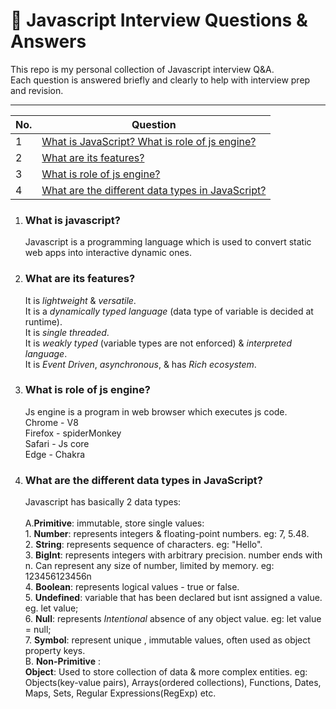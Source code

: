 # 📘 Javascript Interview Questions & Answers

This repo is my personal collection of Javascript interview Q&A.  
Each question is answered briefly and clearly to help with interview prep and revision.

---

| No. | Question                                                                                                              |
| --- | --------------------------------------------------------------------------------------------------------------------- |
| 1  | [What is JavaScript?  What is role of js engine?](#what-is-javascript-what-is-role-of-js-engine)                       |
| 2  | [What are its features?](#what-are-its-features)                                                                       |
| 3  | [What is role of js engine?](#what-is-role-of-js-engine)                                                               |
| 4  | [What are the different data types in JavaScript?](#what-are-the-different-data-types-in-javascript)                   |
                                       

1. ### What is javascript? 
    Javascript is a programming language which is used to convert static web apps into interactive dynamic ones.
    
2. ### What are its features? 
    It is *lightweight* & *versatile*. <br/> It is a *dynamically typed language* (data type of variable is decided at runtime).<br/> It is *single threaded*.<br/> It is *weakly typed* (variable types are not enforced) & *interpreted language*.<br/> It is *Event Driven*, *asynchronous*, & has *Rich ecosystem*.

3. ### What is role of js engine? 
    Js engine is a program in web browser which executes js code.<br/> Chrome - V8 <br/> Firefox - spiderMonkey <br/> Safari - Js core <br/> Edge - Chakra 
    

4. ### What are the different data types in JavaScript?

   Javascript has basically 2 data types: <br/> <br/> A.**Primitive**: immutable, store single values:<br/> 1. **Number**: represents integers & floating-point numbers. eg: 7, 5.48. <br/> 2. **String**: represents sequence of characters. eg: "Hello".<br/> 3. **BigInt**: represents integers with arbitrary precision. number ends with n.  Can represent any size of number, limited by memory. eg: 123456123456n <br/> 4. **Boolean**: represents logical values - true or false. <br/> 5. **Undefined**: variable that has been declared but isnt assigned a value. eg. let value; <br/> 6. **Null**: represents *Intentional* absence of any object value. eg: let value = null; <br/> 7. **Symbol**: represent unique , immutable values, often used as object property keys.<br/> B. **Non-Primitive** : <br/>**Object**: Used to store collection of data & more complex entities. eg: Objects(key-value pairs), Arrays(ordered collections), Functions, Dates, Maps, Sets, Regular Expressions(RegExp) etc.
